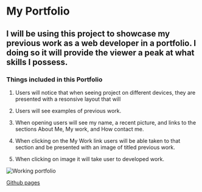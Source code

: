 # My Portfolio

##  I will be using this project to showcase my previous work as a web developer in a portfolio. I doing so it will provide the viewer a peak at what skills I possess.

### Things included in this Portfolio

1. Users will notice that when seeing project on different devices, they are presented with a resonsive layout that will 

2. Users will see examples of previous work.

3. When opening users will see my name, a recent picture, and links to the sections About Me, My work, and How contact me.

4. When clicking on the My Work link users will be able taken to that section and be presented with an image of titled previous work.

5. When clicking on image it will take user to developed work.

![Working portfolio](./assets/images/my-portfolio.gif)

[Github pages](https://cefaust.github.io/my-portfolio/)